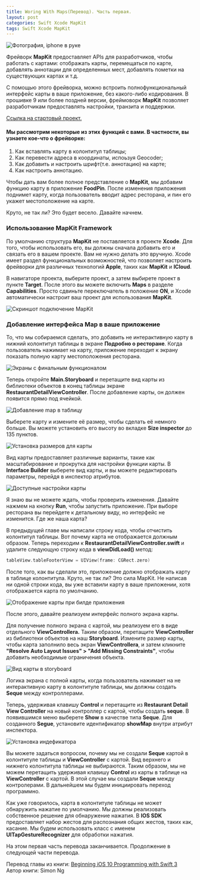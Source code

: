 ```yaml
---
title: Woring With Maps(Перевод). Часть первая.
layout: post
categories: Swift Xcode MapKit
tags: Swift Xcode MapKit 
---
```


![Фотография, iphone в руке](https://monosnap.com/file/mqI5Xl60up7h06IKAg6homuqIfbQMD.png)

Фрейворк **MapKit** предоставляет APIs для разработчиков, чтобы работать с картами:
отображать карты, перемещаться по карте, добавлять аннотации для определенных
мест, добавлять пометки на существующих картах и т.д.

С помощью этого фрейворка, можно встроить полнофункциональный интерфейс карты в ваше приложение, без какого-либо кодирования. В прошивке 9 или более поздней версии, фреймоворк **MapKit** позволяет разработчикам предоставлять настройки, транзита и поддержки.

[Ссылка на стартовый проект.](http://www.appcoda.com/resources/swift3/FoodPinAnimationExercise.zip)

#### Мы рассмотрим некоторые из этих функций с вами. В частности, вы узнаете кое-что о фрейворке:
1. Как вставлять карту в колонтитул таблицы;
2. Как перевести адреса в координаты, испоьзуя Geocoder;
3. Как добавить и настроить шрифт(т.е. аннотацию) на карте;
4. Как настроить аннотацию. 

Чтобы дать вам более полное представление о **MapKit**, мы добавим функцию
карту в приложение **FoodPin**. После изменения приложения поднимет карту, когда
пользователь вводит адрес ресторана, и пин его укажет местоположение на карте.

Круто, не так ли? Это будет весело. Давайте начнем.

### Использование MapKit Framework
По умолчанию структура **MapKit** не поставляется в проекте **Xcode**. Для того, чтобы использовать его, вы должны сначала добавить его и связать его в вашем проекте.
Вам не нужно делать это вручную. Xcode имеет раздел функциональных возможностей, что позволяет настроить фрейворки для различных технологий **Apple**, таких как **MapKit** и **ICloud**.

В навигаторе проекта, выберите проект, а затем выбирете проект в пункте **Target**. После этого вы можете включить **Maps** в разделе **Capabilities**. Просто сдвиньте переключатель в положение **ON**, и Xcode автоматически настроит ваш проект для использования **MapKit**.

![Скриншот подключение MapKit](https://monosnap.com/file/Q0zMn08vRDwh67JwKxRyFctuoabn0m.png)

### Добавление интерфейса Map в ваше приложение
То, что мы собираемся сделать, это добавить не интерактивную карту в нижний колонтитул таблицы в экране **Подробно о ресторане**. Когда пользователь нажимает на карту, приложение переходит к экрану показать полную карту местоположения ресторана.

![Экраны с финальным функционалом](https://monosnap.com/file/9m5dIgpyj0Q5rPyElVWqiqHV3oS46w.png)

Теперь откройте **Main.Storyboard** и перетащите вид карты из библиотеки объектов в конец таблицы экране **RestaurantDetailViewController**. После добавление карты, он должен появится прямо под ячейкой.

![Добавление map в таблицу](https://monosnap.com/file/7EB8RGWq8R0ieoKvQAk0J6xvjXBFRO.png)

Выберете карту и измените её размер, чтобы сделать её немного больше. Вы можете установить его высоту во вкладке **Size inspector** до 135 пунктов. 

![Установка размеров для карты](https://monosnap.com/file/N1P0pk5iwdic6F1iMMJ1mDXTOTe1Qb.png)

Вид карты предоставляет различные варианты, такие как масштабирование и прокрутка для настройки функции карты. В **Interface Builder** выберете вид карты, и вы можете редактировать параметры, перейдя в инспектор атрибутов. 

![Доступные настройки карты](https://monosnap.com/file/SWLhzf5hIcugKqQ4TuvJ3iK4pqHds1.png)

Я знаю вы не можете ждать, чтобы проверить изменения. Давайте нажмем на кнопку **Run**, чтобы запустить приложение. При выборе ресторана вы перейдете к детальному виду, но интерфейс не изменится. Где же наша карта?

В предыдущей главе мы написали строку кода, чтобы отчистить колонтитул таблицы.
Вот почему карта не отображается должным образом. Теперь переходим к **RestaurantDetailViewController.swift** и удалите следующую строку кода в **viewDidLoad()** метод:

```swift
tableView.tableFooterView = UIView(frame: CGRect.zero)
```

После того, как вы сделали это, приложение должно отображать карту в таблице колонтитула. Круто, не так ли? Это сила MapKit. Не написав ни одной строки кода, вы уже вставили карту в ваше приложении, хотя отображается карта по умолчанию.

![Отображение карты при билде приложения](https://monosnap.com/file/sEsjaCbTocMB7w0CLfsnowjhwsztyR.png)

После этого, давайте реализуем интерфейс полного экрана карты.

Для получение полного экрана с картой, мы реализуем его в виде отдельного **ViewControllera.** Таким образом, перетащите **ViewController** из библиотеки объектов на наш **Storyboard**. Измените размер карты, чтобы карта заполнило весь экран **ViewControllera**, и затем кликните **"Resolve Auto Layout Issues" > "Add Missing Constraints"**, чтобы добавить необходимые ограничения объекта.

![Вид карты в storyboard](https://monosnap.com/file/YRnlKcBpEesCEqT4YNalwKYHCpgel7.png)

Логика экрана с полной карты, когда пользователь нажимает на не интерактивную карту в колонтитуле таблицы, мы должны создать **Seque** между контроллерами.

Теперь, удерживая клавишу **Control** и перетащите из **Restaurant Detail View Controller** на новый контроллер с картой, чтобы создать **seque**. В появившимся меню выберете **Show** в качестве типа **Seque**. Для созданного **Segue**, установите идентификатор **showMap** внутри атрибут инспектора.

![Установка индефикатора](https://monosnap.com/file/vPOWk1WJYQs0n5HNNjzDOYpAJVrtbs.png)

Вы можете задаться вопросом, почему мы не создали **Seque** картой в колонтитуле таблицы и **ViewController** с картой. Вид верхнего и нижнего колонтитула таблицы не выбираются. Таким образом, мы не можем перетащить удерживая клавишу **Control**  из карты в таблице на **ViewController** с картой. В этой случае мы создали **Seque** между контролерами. В дальнейшем мы будем инициировать переход программно.

Как уже говорилось, карта в колонтитуле таблицы не может обнаружить нажатие по умолчанию. Мы должны реализовать собственное решение для обнаружение нажатия. В **IOS SDK** предоставляет набор жестов для распознания общих жестов, таких как, касание. Мы будем использовать класс с именем **UITapGestureRecognizer** для обработки нажатия.

На этом первая часть перевода заканчивается.
Продолжение в следующей части перевода.

Перевод главы из книги: [Beginning iOS 10 Programming with Swift 3](https://www.amazon.com/Beginning-iOS-10-Programming-Swift/dp/1520222599/ref=sr_1_1?s=books&ie=UTF8&qid=1487189058&sr=1-1&keywords=Simon+Ng)
Автор книги: Simon Ng



